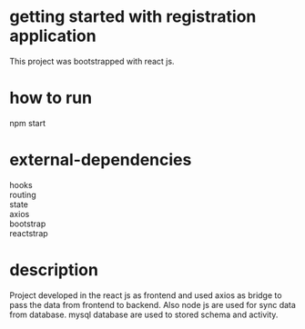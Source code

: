 # getting started with registration application

This project was bootstrapped with react js.

# how to run

npm start

# external-dependencies

hooks </br> 
routing </br>
state </br>
axios </br>
bootstrap </br>
reactstrap

# description

Project developed in the react js as frontend and used axios as bridge to pass the data from frontend to backend. Also node js are used for sync data from database.
mysql database are used to stored schema and activity.

